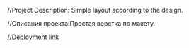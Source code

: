 //Project Description: Simple layout according to the design.

//Описания проекта:Простая верстка по макету.

[//Deployment link](https://mraminhasanov.github.io/website2/)

